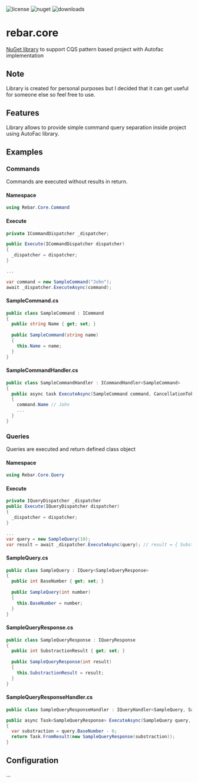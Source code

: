 ![license](https://img.shields.io/github/license/Hoodster/rebar.core)   ![nuget](https://img.shields.io/nuget/v/rebar.core) ![downloads](https://img.shields.io/nuget/dt/rebar.core)

# rebar.core
[NuGet library](https://www.nuget.org/packages/rebar.core/)  to support CQS pattern based project with Autofac implementation

## Note
Library is created for personal purposes but I decided that it can get useful for someone else so feel free to use.

## Features
Library allows to provide simple command query separation inside project using AutoFac library.

## Examples
### Commands
Commands are executed without results in return.
#### Namespace
``` csharp
using Rebar.Core.Command
```
#### Execute
```csharp
private ICommandDispatcher _dispatcher;

public Execute(ICommandDispatcher dispatcher)
{
  _dispatcher = dispatcher;
}

...

var command = new SampleCommand("John");
await _dispatcher.ExecuteAsync(command);

```
#### SampleCommand.cs
```csharp
public class SampleCommand : ICommand
{
  public string Name { get; set; }
  
  public SampleCommand(string name)
  {
    this.Name = name;
  }
}
```

#### SampleCommandHandler.cs
```csharp
public class SampleCommandHandler : ICommandHandler<SampleCommand>
{
  public async task ExecuteAsync(SampleCommand command, CancellationToken cancellationToken)
  {
    command.Name // John
    ...
  }
}
```
### Queries
Queries are executed and return defined class object
#### Namespace
```csharp
using Rebar.Core.Query
```
#### Execute
```csharp
private IQueryDispatcher _dispatcher
public Execute(IQueryDispatcher dispatcher)
{
  _dispatcher = dispatcher;
}

...
var query = new SampleQuery(10);
var result = await _dispatcher.ExecuteAsync(query); // result = { SubstractionResult: 4 }
```
#### SampleQuery.cs
```csharp
public class SampleQuery : IQuery<SampleQueryResponse>
{
  public int BaseNumber { get; set; }
  
  public SampleQuery(int number)
  {
    this.BaseNumber = number;
  }
}
```
#### SampleQueryResponse.cs
```csharp
public class SampleQueryResponse : IQueryResponse
{
  public int SubstractionResult { get; set; }
  
  public SampleQueryResponse(int result) 
  {
    this.SubstractionResult = result;
  }
}
```

#### SampleQueryResponseHandler.cs
```csharp
public class SampleQueryResponseHandler : IQueryHandler<SampleQuery, SampleQueryResponse>

public async Task<SampleQueryResponse> ExecuteAsync(SampleQuery query, CancellationToken token)
{
  var substraction = query.BaseNumber - 6;
  return Task.FromResult(new SampleQueryResponse(substraction));
}
```


## Configuration
...
